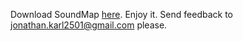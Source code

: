 Download SoundMap [here](https://apps.apple.com/de/app/soundmap/id6482854844?l=en-GB). Enjoy it. Send feedback to jonathan.karl2501@gmail.com please.
